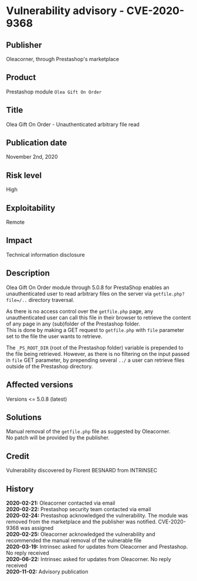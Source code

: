 # Vulnerability advisory - CVE-2020-9368

## Publisher

Oleacorner, through Prestashop's marketplace

## Product

Prestashop module `Olea Gift On Order`

## Title

Olea Gift On Order - Unauthenticated arbitrary file read

## Publication date

November 2nd, 2020

## Risk level

High

## Exploitability

Remote

## Impact

Technical information disclosure

## Description

Olea Gift On Order module through 5.0.8 for PrestaShop enables an unauthenticated user to read arbitrary files on the server via `getfile.php?file=/..` directory traversal.  

As there is no access control over the `getfile.php` page, any unauthenticated user can call this file in their browser to retrieve the content of any page in any (sub)folder of the Prestashop folder.  
This is done by making a GET request to `getfile.php` with `file` parameter set to the file the user wants to retrieve.  

The `_PS_ROOT_DIR` (root of the Prestashop folder) variable is prepended to the file being retrieved.  However, as there is no filtering on the input passed in `file` GET parameter, by prepending several `../` a user can retrieve files outside of the Prestashop directory.  

## Affected versions

Versions <= 5.0.8 (latest)

## Solutions

Manual removal of the `getfile.php` file as suggested by Oleacorner.  
No patch will be provided by the publisher.

## Credit

Vulnerability discovered by Florent BESNARD from INTRINSEC

## History

**2020-02-21:** Oleacorner contacted via email  
**2020-02-22:** Prestashop security team contacted via email  
**2020-02-24:** Prestashop acknowledged the vulnerability. The module was removed from the marketplace and the publisher was notified. CVE-2020-9368 was assigned  
**2020-02-25:** Oleacorner acknowledged the vulnerability and recommended the manual removal of the vulnerable file  
**2020-03-19:** Intrinsec asked for updates from Oleacorner and Prestashop. No reply received  
**2020-06-22:** Intrinsec asked for updates from Oleacorner. No reply received  
**2020-11-02:** Advisory publication
